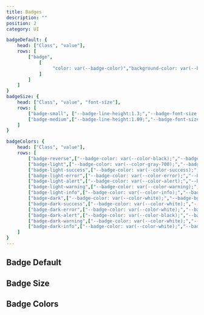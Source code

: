 ```yaml
---
title: Badges
description: ""
position: 2
category: UI

badgeDefault: {
	head: ["Class", "value"],
	rows: [
		["badge",
			[
				 "color: var(--badge-color)","background-color: var(--badge-bg)","font-size: var(--badge-font-size)","font-weight: var(--badge-font-weight)","line-height: var(--badge-line-height)","letter-spacing: var(--badge-letter-spacing)","text-transform: var(--badge-text-transform)","padding: var(--badge-padding-x) var(--badge-padding-y)","border-radius: var(--badge-border-radius)","text-decoration: var(--badge-text-decoration)"
			]
		]
	]
}
badgeSize: {
	head: ["Class", "value", "font-size"],
	rows: [
		["badge-small", ["--badge-line-height:1.3;","--badge-font-size:var(--overline-small);"],"9px"],
		["badge-medium",["--badge-line-height:1.09;","--badge-font-size:var(--overline-big);"],"11px"]
	]
}

badgeColors: {
	head: ["Class", "value"],
	rows: [
		["badge-reverse",["--badge-color: var(--color-black);","--badge-bg: var(--color-white);"]],
		["badge-light",["--badge-color: var(--color-gray-700);","--badge-bg: var(--color-gray-300);"]],
		["badge-light-success",["--badge-color: var(--color-success);","--badge-bg: var(--color-success-light);"]],
		["badge-light-error",["--badge-color: var(--color-error);","--badge-bg: var(--color-error-light);"]],
		["badge-light-alert",["--badge-color: var(--color-alert);","--badge-bg: var(--color-alert-light);"]],
		["badge-light-warning",["--badge-color: var(--color-warning);","--badge-bg: var(--color-warning-light);"]],
		["badge-light-info",["--badge-color: var(--color-info);","--badge-bg: var(--color-info-light);"]],
		["badge-dark",["--badge-color: var(--color-white);","--badge-bg: var(--color-gray-700);"]],
		["badge-dark-success",["--badge-color: var(--color-white);","--badge-bg: var(--color-success);"]],
		["badge-dark-error",["--badge-color: var(--color-white);","--badge-bg: var(--color-error);"]],
		["badge-dark-alert",["--badge-color: var(--color-black);","--badge-bg: var(--color-alert);"]],
		["badge-dark-warning",["--badge-color: var(--color-white);","--badge-bg: var(--color-warning);"]],
		["badge-dark-info",["--badge-color: var(--color-white);","--badge-bg: var(--color-info);"]],
	]
}
---
```


## Badge Default

<c-table pn="badgeDefault"></c-table>

## Badge Size

<c-table pn="badgeSize"></c-table>

## Badge Colors

<c-table pn="badgeColors"></c-table>

